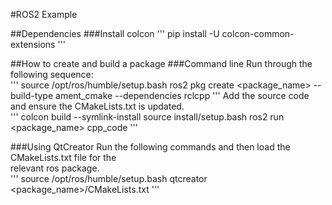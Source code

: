 #ROS2 Example

##Dependencies
###Install colcon
'''
pip install -U colcon-common-extensions
'''

##How to create and build a package
###Command line
Run through the following sequence:   
'''
source /opt/ros/humble/setup.bash
ros2 pkg create <package_name> --build-type ament_cmake --dependencies rclcpp
'''
Add the source code and ensure the CMakeLists.txt is updated.   
'''
colcon build --symlink-install
source install/setup.bash
ros2 run <package_name> cpp_code
'''

###Using QtCreator
Run the following commands and then load the CMakeLists.txt file for the   
relevant ros package.   
'''
source /opt/ros/humble/setup.bash
qtcreator <package_name>/CMakeLists.txt
'''
